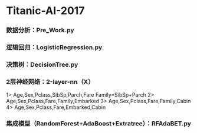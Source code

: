 # Titanic-AI-2017
### 数据分析：Pre_Work.py
### 逻辑回归：LogisticRegression.py
### 决策树：DecisionTree.py
### 2层神经网络：2-layer-nn（X）
1> Age,Sex,Pclass,SibSp,Parch,Fare
      Family=SibSp+Parch
2> Age,Sex,Pclass,Fare,Family,Embarked
3> Age,Sex,Pclass,Fare,Family,Cabin
4> Age,Sex,Pclass,Fare,Embarked,Cabin
### 集成模型（RandomForest+AdaBoost+Extratree）：RFAdaBET.py
